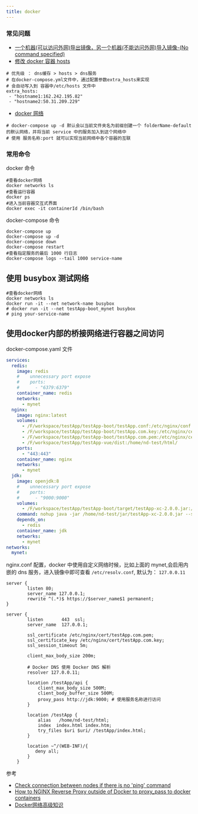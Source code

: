 ```yaml
---
title: docker
---
```


### 常见问题

- [一个机器(可以访问外网)导出镜像，另一个机器(不能访问外网)导入镜像-(No command specified)](https://blog.csdn.net/nexus124/article/details/104995251)
- [修改 docker 容器 hosts](https://blog.csdn.net/benben_2015/article/details/88426438)

```shell
# 优先级 ： dns缓存 > hosts > dns服务
# 在docker-compose.yml文件中，通过配置参数extra_hosts来实现
# 会自动写入到 容器中/etc/hosts 文件中
extra_hosts:
 - "hostname1:162.242.195.82"
 - "hostname2:50.31.209.229"
```

- [docker 网络](https://blog.51cto.com/u_13270164/3012377)

````shell
# docker-compose up -d 默认会以当前文件夹名为前缀创建一个 folderName-default 的默认网络，并将当前 service 中的服务加入到这个网络中
# 使用 服务名称:port 就可以实现当前网络中各个容器的互联
````

### 常用命令

docker 命令

```shell
#查看docker网络
docker networks ls
#查看运行容器
docker ps 
#进入当前容器交互式界面
docker exec -it containerId /bin/bash
```

docker-compose 命令

```shell
docker-compose up
docker-compose up -d
docker-compose down
docker-compose restart
#查看指定服务的最后 1000 行日志
docker-compose logs --tail 1000 service-name
```

## 使用 busybox 测试网络

```shell
#查看docker网络
docker networks ls
docker run -it --net network-name busybox
# docker run -it --net testApp-boot_mynet busybox
# ping your-service-name
```

## 使用docker内部的桥接网络进行容器之间访问

docker-compose.yaml 文件

```yaml
services:
  redis:
    image: redis
    #    unnecessary port expose
    #    ports:
    #      - "6379:6379"
    container_name: redis
    networks:
      - mynet
  nginx:
    image: nginx:latest
    volumes:
      - /F/workspace/testApp/testApp-boot/testApp.conf:/etc/nginx/conf.d/testApp.conf
      - /F/workspace/testApp/testApp-boot/testApp.com.key:/etc/nginx/cert/testApp.com.key
      - /F/workspace/testApp/testApp-boot/testApp.com.pem:/etc/nginx/cert/testApp.com.pem
      - /F/workspace/testApp/testApp-vue/dist:/home/nd-test/html/
    ports:
      - "443:443"
    container_name: nginx
    networks:
      - mynet
  jdk:
    image: openjdk:8
    #    unnecessary port expose
    #    ports:
    #      - "9000:9000"
    volumes:
      - /F/workspace/testApp/testApp-boot/target/testApp-xc-2.0.0.jar:/home/nd-test/jar/testApp-xc-2.0.0.jar
    command: nohup java -jar /home/nd-test/jar/testApp-xc-2.0.0.jar --spring.profiles.active=prod > /home/nd-test/jar/stdout.log 2>&1 &
    depends_on:
      - redis
    container_name: jdk
    networks:
      - mynet
networks:
  mynet:
```

nginx.conf 配置，docker 中使用自定义网络时候，比如上面的 mynet,会启用内嵌的 dns 服务，进入镜像中即可查看 `/etc/resolv.conf`, 默认为： `127.0.0.11`

```text
server {
		listen 80;
		server_name 127.0.0.1;
		rewrite ^(.*)$ https://$server_name$1 permanent;
}

server {
		listen       443  ssl;
        server_name  127.0.0.1;
		
		ssl_certificate /etc/nginx/cert/testApp.com.pem;
		ssl_certificate_key /etc/nginx/cert/testApp.com.key;
		ssl_session_timeout 5m;
		
	    client_max_body_size 200m;
	    
		# Docker DNS 使用 Docker DNS 解析
        resolver 127.0.0.11;

        location /testApp/api {
            client_max_body_size 500M;
            client_body_buffer_size 500M; 
            proxy_pass http://jdk:9000; # 使用服务名称进行访问
        }
	
	    location /testApp {
	        alias   /home/nd-test/html;
            index  index.html index.htm;
            try_files $uri $uri/ /testApp/index.html;
	    }
        
        location ~^/(WEB-INF)/{ 
           deny all; 
        }
    }

```

参考

- [Check connection between nodes if there is no 'ping' command](https://superuser.com/questions/1270370/check-connection-between-nodes-if-there-is-no-ping-command)
- [How to NGINX Reverse Proxy outside of Docker to proxy_pass to docker containers](https://stackoverflow.com/questions/52823279/how-to-nginx-reverse-proxy-outside-of-docker-to-proxy-pass-to-docker-containers)
- [Docker网络高级知识](https://blog.51cto.com/u_13270164/3012377)
